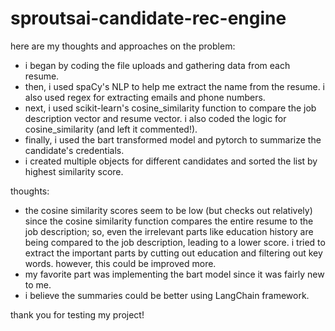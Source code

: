 # sproutsai-candidate-rec-engine

here are my thoughts and approaches on the problem:
  - i began by coding the file uploads and gathering data from each resume.
  - then, i used spaCy's NLP to help me extract the name from the resume. i also used regex for extracting emails and phone numbers.
  - next, i used scikit-learn's cosine_similarity function to compare the job description vector and resume vector. i also coded the logic for cosine_similarity (and left it commented!).
  - finally, i used the bart transformed model and pytorch to summarize the candidate's credentials.
  - i created multiple objects for different candidates and sorted the list by highest similarity score.

thoughts:
- the cosine similarity scores seem to be low (but checks out relatively) since the cosine similarity function compares the entire resume to the job description; so, even the irrelevant parts like education history are being compared to the job description, leading to a lower score. i tried to extract the important parts by cutting out education and filtering out key words. however, this could be improved more.
- my favorite part was implementing the bart model since it was fairly new to me.
- i believe the summaries could be better using LangChain framework.

thank you for testing my project! 
